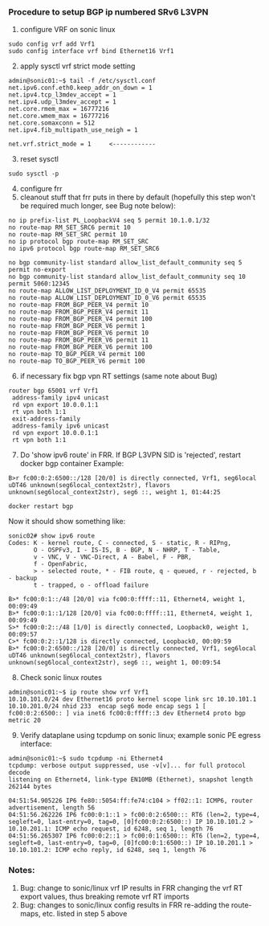 ### Procedure to setup BGP ip numbered SRv6 L3VPN 

1. configure VRF on sonic linux
```
sudo config vrf add Vrf1
sudo config interface vrf bind Ethernet16 Vrf1
```
2. apply sysctl vrf strict mode setting
```
admin@sonic01:~$ tail -f /etc/sysctl.conf 
net.ipv6.conf.eth0.keep_addr_on_down = 1
net.ipv4.tcp_l3mdev_accept = 1
net.ipv4.udp_l3mdev_accept = 1
net.core.rmem_max = 16777216
net.core.wmem_max = 16777216
net.core.somaxconn = 512
net.ipv4.fib_multipath_use_neigh = 1

net.vrf.strict_mode = 1     <------------
```
3. reset sysctl
```
sudo sysctl -p
```
4. configure frr 
5. cleanout stuff that frr puts in there by default (hopefully this step won't be required much longer, see Bug note below):
```
no ip prefix-list PL_LoopbackV4 seq 5 permit 10.1.0.1/32
no route-map RM_SET_SRC6 permit 10
no route-map RM_SET_SRC permit 10
no ip protocol bgp route-map RM_SET_SRC
no ipv6 protocol bgp route-map RM_SET_SRC6

no bgp community-list standard allow_list_default_community seq 5 permit no-export
no bgp community-list standard allow_list_default_community seq 10 permit 5060:12345
no route-map ALLOW_LIST_DEPLOYMENT_ID_0_V4 permit 65535
no route-map ALLOW_LIST_DEPLOYMENT_ID_0_V6 permit 65535
no route-map FROM_BGP_PEER_V4 permit 10
no route-map FROM_BGP_PEER_V4 permit 11
no route-map FROM_BGP_PEER_V4 permit 100
no route-map FROM_BGP_PEER_V6 permit 1
no route-map FROM_BGP_PEER_V6 permit 10
no route-map FROM_BGP_PEER_V6 permit 11
no route-map FROM_BGP_PEER_V6 permit 100
no route-map TO_BGP_PEER_V4 permit 100
no route-map TO_BGP_PEER_V6 permit 100
```
6. if necessary fix bgp vpn RT settings (same note about Bug)
```
router bgp 65001 vrf Vrf1
 address-family ipv4 unicast
 rd vpn export 10.0.0.1:1
 rt vpn both 1:1
 exit-address-family
 address-family ipv6 unicast
 rd vpn export 10.0.0.1:1
 rt vpn both 1:1
```
7. Do 'show ipv6 route' in FRR. If BGP L3VPN SID is 'rejected', restart docker bgp container
Example:
```
B>r fc00:0:2:6500::/128 [20/0] is directly connected, Vrf1, seg6local uDT46 unknown(seg6local_context2str), flavors unknown(seg6local_context2str), seg6 ::, weight 1, 01:44:25
```
```
docker restart bgp
```
Now it should show something like:
```
sonic02# show ipv6 route
Codes: K - kernel route, C - connected, S - static, R - RIPng,
       O - OSPFv3, I - IS-IS, B - BGP, N - NHRP, T - Table,
       v - VNC, V - VNC-Direct, A - Babel, F - PBR,
       f - OpenFabric,
       > - selected route, * - FIB route, q - queued, r - rejected, b - backup
       t - trapped, o - offload failure

B>* fc00:0:1::/48 [20/0] via fc00:0:ffff::11, Ethernet4, weight 1, 00:09:49
B>* fc00:0:1::1/128 [20/0] via fc00:0:ffff::11, Ethernet4, weight 1, 00:09:49
S>* fc00:0:2::/48 [1/0] is directly connected, Loopback0, weight 1, 00:09:57
C>* fc00:0:2::1/128 is directly connected, Loopback0, 00:09:59
B>* fc00:0:2:6500::/128 [20/0] is directly connected, Vrf1, seg6local uDT46 unknown(seg6local_context2str), flavors unknown(seg6local_context2str), seg6 ::, weight 1, 00:09:54
```
8. Check sonic linux routes
```
admin@sonic01:~$ ip route show vrf Vrf1
10.10.101.0/24 dev Ethernet16 proto kernel scope link src 10.10.101.1 
10.10.201.0/24 nhid 233  encap seg6 mode encap segs 1 [ fc00:0:2:6500:: ] via inet6 fc00:0:ffff::3 dev Ethernet4 proto bgp metric 20 
```
9. Verify dataplane using tcpdump on sonic linux; example sonic PE egress interface:
```
admin@sonic01:~$ sudo tcpdump -ni Ethernet4
tcpdump: verbose output suppressed, use -v[v]... for full protocol decode
listening on Ethernet4, link-type EN10MB (Ethernet), snapshot length 262144 bytes

04:51:54.905226 IP6 fe80::5054:ff:fe74:c104 > ff02::1: ICMP6, router advertisement, length 56
04:51:56.262226 IP6 fc00:0:1::1 > fc00:0:2:6500::: RT6 (len=2, type=4, segleft=0, last-entry=0, tag=0, [0]fc00:0:2:6500::) IP 10.10.101.2 > 10.10.201.1: ICMP echo request, id 6248, seq 1, length 76
04:51:56.265307 IP6 fc00:0:2::1 > fc00:0:1:6500::: RT6 (len=2, type=4, segleft=0, last-entry=0, tag=0, [0]fc00:0:1:6500::) IP 10.10.201.1 > 10.10.101.2: ICMP echo reply, id 6248, seq 1, length 76
```

### Notes:

1. Bug: change to sonic/linux vrf IP results in FRR changing the vrf RT export values, thus breaking remote vrf RT imports
2. Bug: changes to sonic/linux config results in FRR re-adding the route-maps, etc. listed in step 5 above